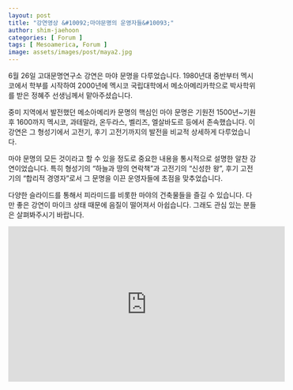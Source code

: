 ```yaml
---
layout: post
title: "강연영상 &#10092;마야문명의 운영자들&#10093;"
author: shim-jaehoon
categories: [ Forum ]
tags: [ Mesoamerica, Forum ] 
image: assets/images/post/maya2.jpg
---
```


6월 26일 고대문명연구소 강연은 마야 문명을 다루었습니다. 1980년대 중반부터 멕시코에서 학부를 시작하여 2000년에 멕시코 국립대학에서 메소아메리카학으로 박사학위를 받은 정혜주 선생님께서 맡아주셨습니다.

중미 지역에서 발전했던 메소아메리카 문명의 핵심인 마야 문명은 기원전 1500년~기원후 1600까지 멕시코, 과테말라, 온두라스, 벨리즈, 엘살바도르 등에서 존속했습니다. 이 강연은 그 형성기에서 고전기, 후기 고전기까지의 발전을 비교적 상세하게 다루었습니다.

마야 문명의 모든 것이라고 할 수 있을 정도로 중요한 내용을 통시적으로 설명한 알찬 강연이었습니다. 특히 형성기의 “하늘과 땅의 연락책”과 고전기의 “신성한 왕”, 후기 고전기의 “합리적 경영자”로서 그 문명을 이끈 운영자들에 초점을 맞추었습니다.

다양한 슬라이드를 통해서 피라미드를 비롯한 마야의 건축물들을 즐길 수 있습니다. 다만 좋은 강연이 마이크 상태 때문에 음질이 떨어져서 아쉽습니다. 그래도 관심 있는 분들은 살펴봐주시기 바랍니다.

<iframe width="560" height="315" src="https://www.youtube.com/embed/v7ZQjGONlk4" title="YouTube video player" frameborder="0" allow="accelerometer; autoplay; clipboard-write; encrypted-media; gyroscope; picture-in-picture" allowfullscreen></iframe>
